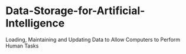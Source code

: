 # Data-Storage-for-Artificial-Intelligence
Loading, Maintaining and Updating Data to Allow Computers to Perform Human Tasks
